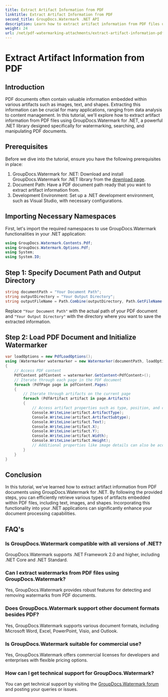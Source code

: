 ```yaml
---
title: Extract Artifact Information from PDF
linktitle: Extract Artifact Information from PDF
second_title: GroupDocs.Watermark .NET API
description: Learn how to extract artifact information from PDF files using GroupDocs.Watermark for .NET. Enhance your document processing capabilities.
weight: 24
url: /net/pdf-watermarking-attachments/extract-artifact-information-pdf/
---
```


# Extract Artifact Information from PDF

## Introduction
PDF documents often contain valuable information embedded within various artifacts such as images, text, and shapes. Extracting this information can be crucial for many applications, ranging from data analysis to content management. In this tutorial, we'll explore how to extract artifact information from PDF files using GroupDocs.Watermark for .NET, a powerful .NET library designed specifically for watermarking, searching, and manipulating PDF documents.
## Prerequisites
Before we dive into the tutorial, ensure you have the following prerequisites in place:
1. GroupDocs.Watermark for .NET: Download and install GroupDocs.Watermark for .NET library from the [download page](https://releases.groupdocs.com/Watermark/net/).
2. Document Path: Have a PDF document path ready that you want to extract artifact information from.
3. Development Environment: Set up a .NET development environment, such as Visual Studio, with necessary configurations.

## Importing Necessary Namespaces
First, let's import the required namespaces to use GroupDocs.Watermark functionalities in your .NET application:
```csharp
using GroupDocs.Watermark.Contents.Pdf;
using GroupDocs.Watermark.Options.Pdf;
using System;
using System.IO;
```
## Step 1: Specify Document Path and Output Directory
```csharp
string documentPath = "Your Document Path";
string outputDirectory = "Your Output Directory";
string outputFileName = Path.Combine(outputDirectory, Path.GetFileName(documentPath));
```
Replace `"Your Document Path"` with the actual path of your PDF document and `"Your Output Directory"` with the directory where you want to save the extracted information.
## Step 2: Load PDF Document and Initialize Watermarker
```csharp
var loadOptions = new PdfLoadOptions();
using (Watermarker watermarker = new Watermarker(documentPath, loadOptions))
{
    // Access PDF content
    PdfContent pdfContent = watermarker.GetContent<PdfContent>();
    // Iterate through each page in the PDF document
    foreach (PdfPage page in pdfContent.Pages)
    {
        // Iterate through artifacts on the current page
        foreach (PdfArtifact artifact in page.Artifacts)
        {
            // Access artifact properties such as type, position, and content
            Console.WriteLine(artifact.ArtifactType);
            Console.WriteLine(artifact.ArtifactSubtype);
            Console.WriteLine(artifact.Text);
            Console.WriteLine(artifact.X);
            Console.WriteLine(artifact.Y);
            Console.WriteLine(artifact.Width);
            Console.WriteLine(artifact.Height);
            // Additional properties like image details can also be accessed if applicable
        }
    }
}
```

## Conclusion
In this tutorial, we've learned how to extract artifact information from PDF documents using GroupDocs.Watermark for .NET. By following the provided steps, you can efficiently retrieve various types of artifacts embedded within PDF files, including text, images, and shapes. Incorporating this functionality into your .NET applications can significantly enhance your document processing capabilities.
## FAQ's
### Is GroupDocs.Watermark compatible with all versions of .NET?
GroupDocs.Watermark supports .NET Framework 2.0 and higher, including .NET Core and .NET Standard.
### Can I extract watermarks from PDF files using GroupDocs.Watermark?
Yes, GroupDocs.Watermark provides robust features for detecting and removing watermarks from PDF documents.
### Does GroupDocs.Watermark support other document formats besides PDF?
Yes, GroupDocs.Watermark supports various document formats, including Microsoft Word, Excel, PowerPoint, Visio, and Outlook.
### Is GroupDocs.Watermark suitable for commercial use?
Yes, GroupDocs.Watermark offers commercial licenses for developers and enterprises with flexible pricing options.
### How can I get technical support for GroupDocs.Watermark?
You can get technical support by visiting the [GroupDocs.Watermark forum](https://forum.groupdocs.com/c/watermark/19) and posting your queries or issues.
